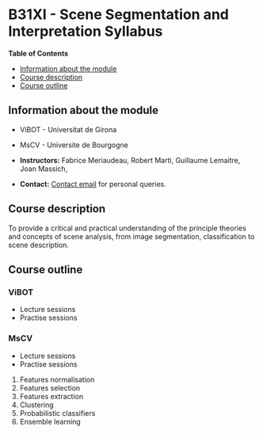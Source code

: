 # B31XI - Scene Segmentation and Interpretation Syllabus

**Table of Contents** 
- [Information about the module](#information-about-the-module)
- [Course description](#course-description)
- [Course outline](#course-outline)

## Information about the module

* ViBOT - Universitat de Girona

* MsCV - Universite de Bourgogne
 * **Instructors:** Fabrice Meriaudeau, Robert Marti, Guillaume Lemaitre, Joan Massich,
 * **Contact:** [Contact email](mailto:g.lemaitre58@gmail.com) for personal queries.

## Course description

To provide a critical and practical understanding of the principle theories and concepts of scene analysis, from image segmentation, classification to scene description.

## Course outline

### ViBOT

* Lecture sessions
* Practise sessions

### MsCV

* Lecture sessions
* Practise sessions
 1. Features normalisation
 1. Features selection
 1. Features extraction
 1. Clustering
 1. Probabilistic classifiers
 1. Ensemble learning

